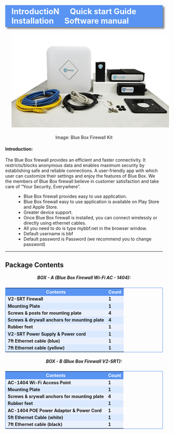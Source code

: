 <html>
<head>
	<title>BBF Manuals</title>
	<style>
		nav{
			background-color: #5994f2;
	    	padding: 5px;
	    	box-shadow: 5px 5px 5px grey;
		}
		nav a{
		padding: 0 15px;
		color:white;
		text-decoration: none;
		font-size:25px;
		}
		nav a:hover {
			color: black;
		}
		.firewall-kit-image{
			width:600px;
			height:300px;
			margin:20px;
		}
		.image-caption{
			background-color: gray;
		}
		.inner{
			width:900px;
		}
		.image-caption{
			background-color: whitesmoke;
    		margin: 0 171px;
    		border-radius: 5px;
    		margin-bottom: 30px;
		}
		.intro-list li{
			    margin-left: 35px;
		}
	</style>
</head>
</html>
<body>
<nav>
  <a href="#"><b>IntroductioN</b></a>
  <a href="#"><b> Quick start Guide</b></a>
  <a href="#"><b>Installation</b></a>
  <a href="#"><b>Software manual</b></a>
 </nav>
<center><img src="Blue-Box-Firewall-AV2-Kit-Compleate.png" class="firewall-kit-image"></center>
<center><caption class="image-caption">Image: Blue Box Firewall Kit</caption></center>
<div>
<h4>Introduction:</h4>
<p>The Blue Box firewall provides an efficient and faster connectivity. It restricts/blocks anonymous data and enables maximum security    by establishing safe and reliable connections. A user-friendly app with which user can customize their settings and enjoy the features of Blue Box. We the members of Blue Box firewall believe in customer satisfaction and take care of “Your Security, Everywhere”. </p>
 <ul class="intro-list">
   <li>Blue Box firewall provides easy to use application.</li>
   <li>Blue Box firewall easy to use application is available on Play Store and Apple Store.</li>
   <li>Greater device support.</li>
   <li>Once Blue Box firewall is installed, you can connect wirelessly or directly using ethernet cables.</li>
   <li>All you need to do is type mybbf.net in the browser window.</li>
   <li>Default username is bbf</li>
   <li>Default password is Password (we recommend you to change password)</li>
  </ul>
 </div>
<hr>
<h2><b>Package Contents</b></h2>
	<center><h5><b>BOX - A </b><i>(Blue Box Firewall Wi-Fi AC - 1404): </i></h5></center>
<center>
<table style ="border:1px solid #5994f2; border-collapse:collapse; width:100%;font-weight: bold; margin-bottom:20px;">
	<tr style="background-color: #5994f2; text-align: center;">
		<th style="color:white">Contents</th>
		<th style="color:white">Count</th>
	</tr>
	<tr  style="background-color: #eaf1fc">
		<td>V2-SRT Firewall</td>
		<td>1</td>
	</tr>
	<tr  style="background-color: #dbe9ff">
		<td>Mounting Plate</td>
		<td>1</td>
	</tr>
	<tr  style="background-color: #eaf1fc">
		<td>Screws & posts for mounting plate</td>
		<td>4</td>
	</tr>
	<tr style="background-color: #dbe9ff">
		<td>Screws & drywall anchors for mounting plate</td>
		<td>4</td>
	</tr>
	<tr  style="background-color: #eaf1fc">
		<td>Rubber feet</td>
		<td>1</td>
	</tr>
	<tr style="background-color: #dbe9ff">
		<td>V2-SRT Power Supply & Power cord</td>
		<td>1</td>
	</tr>
	<tr  style="background-color: #eaf1fc">
		<td>7ft Ethernet cable (blue)</td>
		<td>1</td>
	</tr>
	<tr style="background-color:#dbe9ff">
		<td>7ft Ethernet cable (yellow)</td>
		<td>1</td>
	</tr>
</table>
</center>
	<center><h5><b>BOX - B</b> <i>(Blue Box Firewall V2-SRT): </i></h5></center>
<center>
<table style ="border:1px solid #5994f2; border-collapse:collapse; width:100%;font-weight: bold; margin-top: 20px;">
	<tr style="background-color: #5994f2; text-align: center;">
		<th style="color:white">Contents</th>
		<th style="color:white">Count</th>
	</tr>
	<tr  style="background-color: #eaf1fc">
		<td>AC-1404 Wi-Fi Access Point</td>
		<td>1</td>
	</tr>
	<tr  style="background-color: #dbe9ff">
		<td>Mounting Plate</td>
		<td>1</td>
	</tr>
	<tr  style="background-color: #eaf1fc">
		<td>Screws & srywall anchors for mounting plate</td>
		<td>4</td>
	</tr>
	<tr style="background-color: #dbe9ff">
		<td>Rubber feet</td>
		<td>1</td>
	</tr>
	<tr  style="background-color: #eaf1fc">
		<td>AC-1404 POE Power Adaptor & Power Cord</td>
		<td>1</td>
	</tr>
	<tr style="background-color: #dbe9ff">
		<td>5ft Ethernet Cable (white)</td>
		<td>1</td>
	</tr>
	<tr  style="background-color: #eaf1fc">
		<td>7ft Ethernet cable (black)</td>
		<td>1</td>
	</tr>
</table>
</center>
</body>
